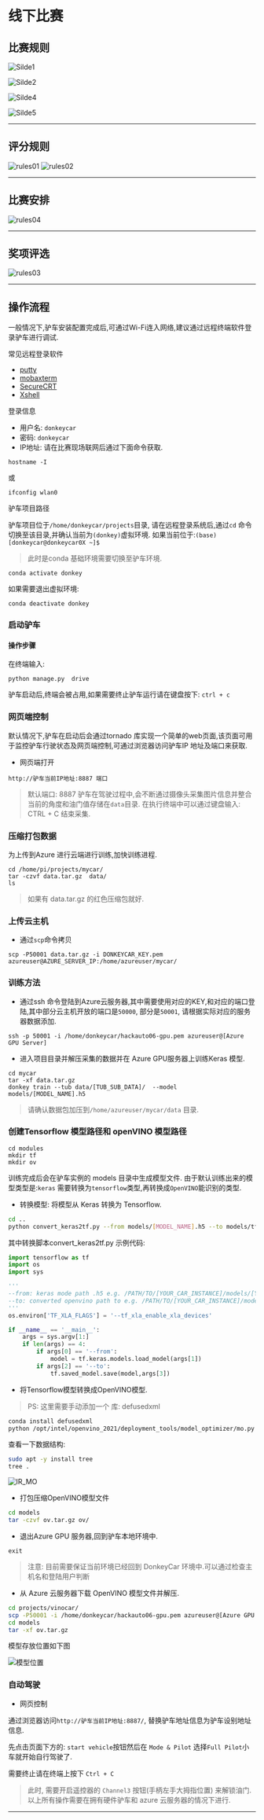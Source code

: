 # 线下比赛

## 比赛规则

![Silde1](./images/Slide1.png)

![Silde2](./images/Slide2.png)

![Silde4](./images/Slide4.png)

![Silde5](./images/Slide5.png)

---

## 评分规则
![rules01](./images/rules01.png)
![rules02](./images/rules02.png)

---

## 比赛安排
![rules04](./images/rules04.png)

---

## 奖项评选
![rules03](./images/rules03.png)

---

## 操作流程 
一般情况下,驴车安装配置完成后,可通过Wi-Fi连入网络,建议通过远程终端软件登录驴车进行调试.

常见远程登录软件

* [putty](https://www.putty.org/)
* [mobaxterm](https://mobaxterm.mobatek.net/)
* [SecureCRT](https://www.vandyke.com/products/securecrt/)
* [Xshell](https://www.netsarang.com/en/xshell/)

登录信息

* 用户名: `donkeycar`
* 密码: `donkeycar`
* IP地址: 请在比赛现场联网后通过下面命令获取.

```
hostname -I
```
或

```
ifconfig wlan0
```

驴车项目路径

驴车项目位于`/home/donkeycar/projects`目录, 请在远程登录系统后,通过`cd` 命令切换至该目录,并确认当前为`(donkey)`虚拟环境.
如果当前位于:`(base)[donkeycar@donkeycar0X ~]$`

> 此时是conda 基础环境需要切换至驴车环境.

```
conda activate donkey 
```

如果需要退出虚拟环境:
```
conda deactivate donkey 
```

### 启动驴车

#### 操作步骤
在终端输入:

```
python manage.py  drive
```

驴车启动后,终端会被占用,如果需要终止驴车运行请在键盘按下: `ctrl + c`

### 网页端控制



默认情况下,驴车在启动后会通过tornado 库实现一个简单的web页面,该页面可用于监控驴车行驶状态及网页端控制,可通过浏览器访问驴车IP
地址及端口来获取.

* 网页端打开

```
http://驴车当前IP地址:8887 端口
```

> 默认端口: 8887 
> 驴车在驾驶过程中,会不断通过摄像头采集图片信息并整合当前的角度和油门值存储在`data`目录.
> 在执行终端中可以通过键盘输入: CTRL + C 结束采集. 

### 压缩打包数据 

为上传到Azure 进行云端进行训练,加快训练进程.

```
cd /home/pi/projects/mycar/ 
tar -czvf data.tar.gz  data/ 
ls  
```

> 如果有 data.tar.gz 的红色压缩包就好. 

### 上传云主机 

* 通过`scp`命令拷贝

```
scp -P50001 data.tar.gz -i DONKEYCAR_KEY.pem azureuser@AZURE_SERVER_IP:/home/azureuser/mycar/
```
### 训练方法

* 通过ssh 命令登陆到Azure云服务器,其中需要使用对应的KEY,和对应的端口登陆,其中部分云主机开放的端口是`50000`, 部分是`50001`, 请根据实际对应的服务器数据添加. 

```
ssh -p 50001 -i /home/donkeycar/hackauto06-gpu.pem azureuser@[Azure GPU Server]
```

* 进入项目目录并解压采集的数据并在 Azure GPU服务器上训练Keras 模型.  

```
cd mycar
tar -xf data.tar.gz  
donkey train --tub data/[TUB_SUB_DATA]/  --model models/[MODEL_NAME].h5
```

> 请确认数据包加压到`/home/azureuser/mycar/data` 目录.

### 创建Tensorflow 模型路径和 openVINO 模型路径

```
cd modules
mkdir tf
mkdir ov 
```

训练完成后会在驴车实例的 models 目录中生成模型文件. 由于默认训练出来的模型类型是:`keras`
需要转换为`tensorflow`类型,再转换成`OpenVINO`能识别的类型.
* 转换模型: 将模型从 Keras 转换为 Tensorflow.

```bash
cd ..
python convert_keras2tf.py --from models/[MODEL_NAME].h5 --to models/tf/
```

其中转换脚本convert_keras2tf.py 示例代码:

```python
import tensorflow as tf
import os
import sys

'''
--from: keras mode path .h5 e.g. /PATH/TO/[YOUR_CAR_INSTANCE]/models/[YOUR_MODEL_NAME].h5
--to: converted openvino path to e.g. /PATH/TO/[YOUR_CAR_INSTANCE]/models/[OPENVINO_IR_MODEL_PATH]/
'''
os.environ['TF_XLA_FLAGS'] = '--tf_xla_enable_xla_devices'

if __name__ == '__main__':
    args = sys.argv[1:]
    if len(args) == 4:
        if args[0] == '--from':
            model = tf.keras.models.load_model(args[1])
        if args[2] == '--to':
            tf.saved_model.save(model,args[3])
```

* 将Tensorflow模型转换成OpenVINO模型. 

> PS: 这里需要手动添加一个 库: defusedxml

```bash
conda install defusedxml
python /opt/intel/openvino_2021/deployment_tools/model_optimizer/mo.py --saved_model_dir models/tf --input_shape [1,120,160,3] -o models/ov --data_type FP16
```
查看一下数据结构:

```bash
sudo apt -y install tree
tree .

```

![IR_MO](./images/ir_mo.png)

* 打包压缩OpenVINO模型文件

```bash
cd models
tar -czvf ov.tar.gz ov/
```

* 退出Azure GPU 服务器,回到驴车本地环境中.
```
exit
```

> 注意: 目前需要保证当前环境已经回到 DonkeyCar 环境中.可以通过检查主机名和登陆用户判断

* 从 Azure 云服务器下载 OpenVINO 模型文件并解压.

```bash
cd projects/vinocar/
scp -P50001 -i /home/donkeycar/hackauto06-gpu.pem azureuser@[Azure GPU Server]:/home/azureuser/mycar/models/ov.tar.gz models/
cd models
tar -xf ov.tar.gz
```
模型存放位置如下图

![模型位置](./images/ir_position.png)

### 自动驾驶

* 网页控制

通过浏览器访问`http://驴车当前IP地址:8887/`, 替换驴车地址信息为驴车设别地址信息.

先点击页面下方的: `start vehicle`按钮然后在 `Mode & Pilot` 选择`Full Pilot`小车就开始自行驾驶了. 

需要终止请在终端上按下 `Ctrl + C`

> 此时, 需要开启遥控器的 `Channel3` 按钮(手柄左手大拇指位置) 来解锁油门.
> 以上所有操作需要在拥有硬件驴车和 azure 云服务器的情况下进行.

---
